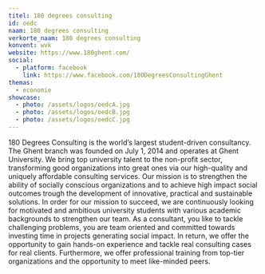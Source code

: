 ```yaml
---
titel: 180 degrees consulting
id: oedc
naam: 180 degrees consulting
verkorte_naam: 180 degrees consulting
konvent: wvk
website: https://www.180ghent.com/
social:
  - platform: facebook
    link: https://www.facebook.com/180DegreesConsultingGhent
themas:
  - economie
showcase:
  - photo: /assets/logos/oedcA.jpg
  - photo: /assets/logos/oedcB.jpg
  - photo: /assets/logos/oedcC.jpg
---
```


180 Degrees Consulting is the world’s largest student-driven consultancy. The Ghent branch was founded on July 1, 2014 and operates at Ghent University. We bring top university talent to the non-profit sector, transforming good organizations into great ones via our high-quality and uniquely affordable consulting services. Our mission is to strengthen the ability of socially conscious organizations and to achieve high impact social outcomes trough the development of innovative, practical and sustainable solutions.
In order for our mission to succeed, we are continuously looking for motivated and ambitious university students with various academic backgrounds to strengthen our team. As a consultant, you like to tackle challenging problems, you are team oriented and committed towards investing time in projects generating social impact. In return, we offer the opportunity to gain hands-on experience and tackle real consulting cases for real clients. Furthermore, we offer professional training from top-tier organizations and the opportunity to meet like-minded peers.
